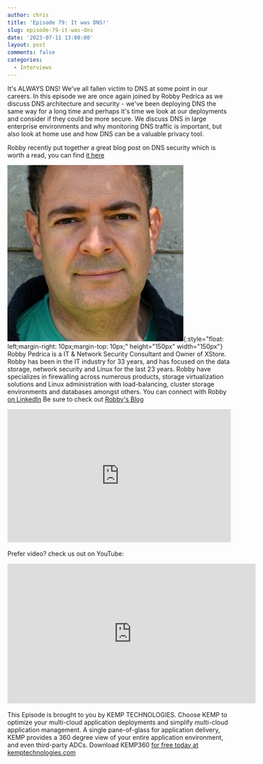 ```yaml
---
author: chris
title: 'Episode 79: It was DNS!'
slug: episode-79-it-was-dns
date: '2023-07-11 13:00:00'
layout: post
comments: false
categories:
  - Interviews
---
```


It's ALWAYS DNS! We've all fallen victim to DNS at some point in our careers. In this episode we are once again joined by Robby Pedrica as we discuss DNS architecture and security - we've been deploying DNS the same way for a long time and perhaps it's time we look at our deployments and consider if they could be more secure. We discuss DNS in large enterprise environments and why monitoring DNS traffic is important, but also look at home use and how DNS can be a valuable privacy tool.

Robby recently put together a great blog post on DNS security which is worth a read, you can find [it here](https://www.xstore.co.za/stuff/2023/06/dns-security-2/)

![Robby](/images/uploads/2023/07/robby.jpeg){:style="float: left;margin-right: 10px;margin-top: 10px;" height="150px" width="150px"} Robby Pedrica is a IT & Network Security Consultant and Owner of XStore. Robby has been in the IT industry for 33 years, and has focused on the data storage, network security and Linux for the last 23 years. Robby have specializes in firewalling across numerous products, storage virtualization solutions and Linux administration with load-balancing, cluster storage environments and databases amongst others. You can connect with Robby [on LinkedIn](https://www.linkedin.com/in/robbypedrica/) Be sure to check out [Robby's Blog](https://www.xstore.co.za/stuff/)

<p><iframe width="100%" height="300" scrolling="no" frameborder="no" allow="autoplay" src="https://w.soundcloud.com/player/?url=https%3A//api.soundcloud.com/tracks/1616139975&color=%23ff5500&auto_play=false&hide_related=false&show_comments=true&show_user=true&show_reposts=false&show_teaser=true&visual=true"></iframe></p>

Prefer video? check us out on YouTube:

<p><iframe width="560" height="315" src="https://www.youtube.com/embed/gcWOhGEHI0c?si=gKNChqxzlk0NHHru" title="YouTube video player" frameborder="0" allow="accelerometer; autoplay; clipboard-write; encrypted-media; gyroscope; picture-in-picture; web-share" allowfullscreen></iframe></p>

This Episode is brought to you by KEMP TECHNOLOGIES. Choose KEMP to optimize your multi-cloud application deployments and simplify multi-cloud application management. A single pane-of-glass for application delivery, KEMP provides a 360 degree view of your entire application environment, and even third-party ADCs. Download KEMP360 [for free today at kemptechnologies.com](https://kempte.ch/2MYXjew)
